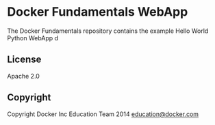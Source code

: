 Docker Fundamentals WebApp
==========================

The Docker Fundamentals repository contains the example Hello World Python WebApp d
## License


Apache 2.0

## Copyright

Copyright Docker Inc Education Team 2014 <education@docker.com>
